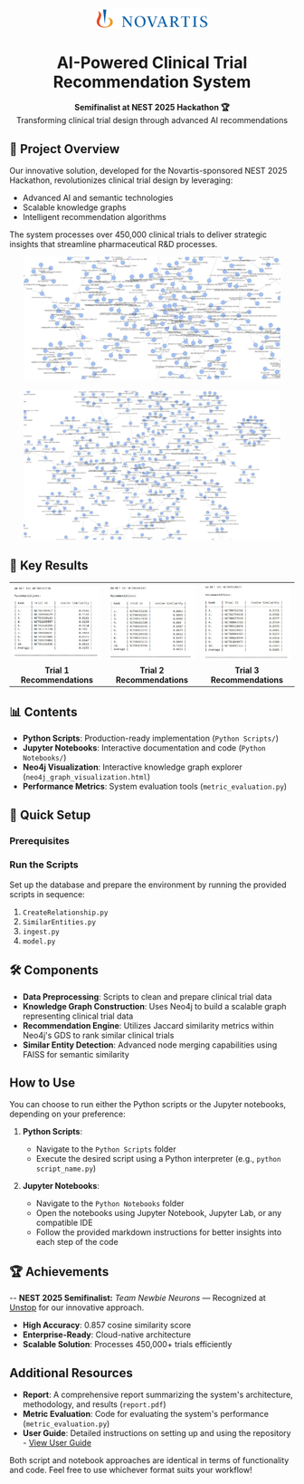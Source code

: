 <div align="center">
  <img src="images/novartis_logo.jpg" alt="Novartis Logo" width="200"/>
  <h1>AI-Powered Clinical Trial Recommendation System</h1>
  <p>
    <strong>Semifinalist at NEST 2025 Hackathon 🏆</strong><br>
    Transforming clinical trial design through advanced AI recommendations
  </p>
</div>

## 🌟 Project Overview

Our innovative solution, developed for the Novartis-sponsored NEST 2025 Hackathon, revolutionizes clinical trial design by leveraging:
- Advanced AI and semantic technologies
- Scalable knowledge graphs
- Intelligent recommendation algorithms

The system processes over 450,000 clinical trials to deliver strategic insights that streamline pharmaceutical R&D processes.

<div align="center">
  <img src="images\Knowledge_graph1.jpg" alt="Knowledge Graph 1" width="90%"/>
  <br><br>
  <img src="images\Knowlegde_graph2.jpg" alt="Knowledge Graph 2" width="90%"/>
</div>

## 🎯 Key Results

<div align="center">
  <table>
    <tr>
      <!-- Increased width from 200 to 300 for larger, more readable images -->
      <td align="center"><img src="images\output1.jpg" width="300"/></td>
      <td align="center"><img src="images\output2.jpg" width="300"/></td>
      <td align="center"><img src="images\output3.jpg" width="300"/></td>
    </tr>
    <tr>
      <td align="center"><b>Trial 1 Recommendations</b></td>
      <td align="center"><b>Trial 2 Recommendations</b></td>
      <td align="center"><b>Trial 3 Recommendations</b></td>
    </tr>
  </table>
</div>

## 📊 Contents

- **Python Scripts**: Production-ready implementation (`Python Scripts/`)
- **Jupyter Notebooks**: Interactive documentation and code (`Python Notebooks/`)
- **Neo4j Visualization**: Interactive knowledge graph explorer (`neo4j_graph_visualization.html`)
- **Performance Metrics**: System evaluation tools (`metric_evaluation.py`)

## 🚀 Quick Setup

### Prerequisites

### Run the Scripts
Set up the database and prepare the environment by running the provided scripts in sequence:
1. `CreateRelationship.py`
2. `SimilarEntities.py`
3. `ingest.py`
4. `model.py`

## 🛠️ Components

- **Data Preprocessing**: Scripts to clean and prepare clinical trial data
- **Knowledge Graph Construction**: Uses Neo4j to build a scalable graph representing clinical trial data
- **Recommendation Engine**: Utilizes Jaccard similarity metrics within Neo4j's GDS to rank similar clinical trials
- **Similar Entity Detection**: Advanced node merging capabilities using FAISS for semantic similarity

## How to Use

You can choose to run either the Python scripts or the Jupyter notebooks, depending on your preference:

1. **Python Scripts**: 
   - Navigate to the `Python Scripts` folder
   - Execute the desired script using a Python interpreter (e.g., `python script_name.py`)

2. **Jupyter Notebooks**: 
   - Navigate to the `Python Notebooks` folder
   - Open the notebooks using Jupyter Notebook, Jupyter Lab, or any compatible IDE
   - Follow the provided markdown instructions for better insights into each step of the code

## 🏆 Achievements

-- **NEST 2025 Semifinalist:** *Team Newbie Neurons* — Recognized at [Unstop](https://unstop.com/competitions/novartis-nest-novartis-1213177/case-submissions/481313) for our innovative approach.
- **High Accuracy**: 0.857 cosine similarity score
- **Enterprise-Ready**: Cloud-native architecture
- **Scalable Solution**: Processes 450,000+ trials efficiently

## Additional Resources

- **Report**: A comprehensive report summarizing the system's architecture, methodology, and results (`report.pdf`)
- **Metric Evaluation**: Code for evaluating the system's performance (`metric_evaluation.py`)
- **User Guide**: Detailed instructions on setting up and using the repository - [View User Guide](Python%20Notebooks/UserGuide.pdf)


Both script and notebook approaches are identical in terms of functionality and code. Feel free to use whichever format suits your workflow!
